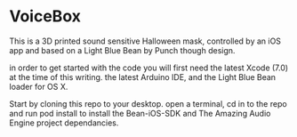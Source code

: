 # VoiceBox

This is a 3D printed sound sensitive Halloween mask, controlled by an iOS app and based on a Light Blue Bean by Punch though design.  

in order to get started with the code you will first need the latest Xcode (7.0) at the time of this writing.  the latest Arduino IDE, and the Light Blue Bean loader for OS X.  

Start by cloning this repo to your desktop.  open a terminal, cd in to the repo and run pod install to install the Bean-iOS-SDK and The Amazing Audio Engine project dependancies.  


